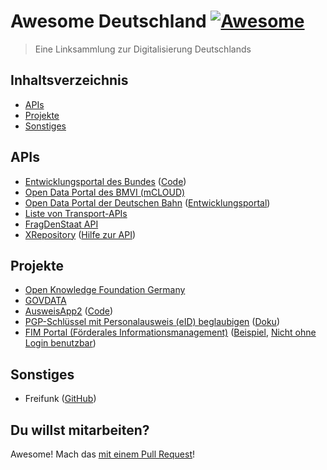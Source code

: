 # Awesome Deutschland [![Awesome](https://awesome.re/badge.svg)](https://awesome.re)

> Eine Linksammlung zur Digitalisierung Deutschlands

## Inhaltsverzeichnis

- [APIs](#apis)
- [Projekte](#projekte)
- [Sonstiges](#sonstiges)

## APIs

- [Entwicklungsportal des Bundes](https://bund.dev/) ([Code](https://github.com/bundesAPI))
- [Open Data Portal des BMVI (mCLOUD)](https://www.mcloud.de/)
- [Open Data Portal der Deutschen Bahn](https://data.deutschebahn.com/dataset.groups.apis.html) ([Entwicklungsportal](https://developer.deutschebahn.com/))
- [Liste von Transport-APIs](https://github.com/public-transport/transport-apis)
- [FragDenStaat API](https://fragdenstaat.de/api/)
- [XRepository](https://www.xrepository.de/) ([Hilfe zur API](https://www.xrepository.de/cms/hilfe.html#rest-api))

## Projekte

- [Open Knowledge Foundation Germany](https://github.com/okfde)
- [GOVDATA](https://www.govdata.de/)
- [AusweisApp2](https://www.ausweisapp.bund.de/ausweisapp2/) ([Code](https://github.com/Governikus/AusweisApp2))
- [PGP-Schlüssel mit Personalausweis (eID) beglaubigen](https://pgp.governikus.de/pgp/) ([Doku](https://www.governikus.de/sichere-identitaeten/openpgp-schluessel/))
- [FIM Portal (Förderales Informationsmanagement)](https://fimportal.de/suche/) ([Beispiel](https://fimportal.de/suche/%3FsearchWord=personalausweis%26L=1%26D=1%26P=1), [Nicht ohne Login benutzbar](https://fimportal.de/kontakt))

## Sonstiges

- Freifunk ([GitHub](https://github.com/freifunk))

## Du willst mitarbeiten?

Awesome! Mach das [mit einem Pull Request](https://github.com/JonasGroeger/awesome-deutschland/issues/new)!
